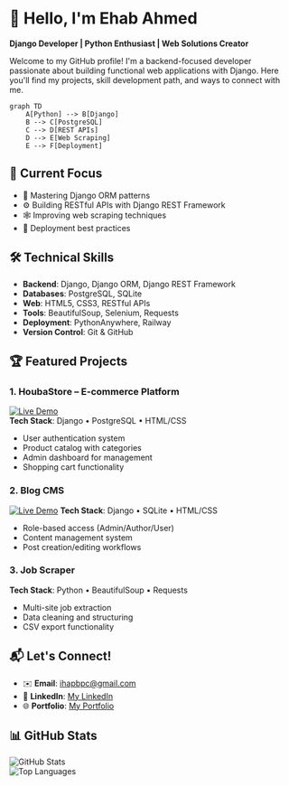 # 👋 Hello, I'm Ehab Ahmed 

**Django Developer | Python Enthusiast | Web Solutions Creator**

Welcome to my GitHub profile! I'm a backend-focused developer passionate about building functional web applications with Django. Here you'll find my projects, skill development path, and ways to connect with me.



```mermaid
graph TD
    A[Python] --> B[Django]
    B --> C[PostgreSQL]
    C --> D[REST APIs]
    D --> E[Web Scraping]
    E --> F[Deployment]
```

## 🔭 Current Focus
- 🧩 Mastering Django ORM patterns  
- ⚙️ Building RESTful APIs with Django REST Framework  
- 🕸️ Improving web scraping techniques  
- 🚀 Deployment best practices  

## 🛠️ Technical Skills
- **Backend**: Django, Django ORM, Django REST Framework  
- **Databases**: PostgreSQL, SQLite  
- **Web**: HTML5, CSS3, RESTful APIs  
- **Tools**: BeautifulSoup, Selenium, Requests  
- **Deployment**: PythonAnywhere, Railway  
- **Version Control**: Git & GitHub  

## 🏆 Featured Projects

### 1. HoubaStore – E‑commerce Platform  
[![Live Demo](https://img.shields.io/badge/Live-Demo-brightgreen)](https://houbastore.pythonanywhere.com/)  
**Tech Stack**: Django • PostgreSQL • HTML/CSS  
- User authentication system  
- Product catalog with categories  
- Admin dashboard for management  
- Shopping cart functionality  

### 2. Blog CMS  
[![Live Demo](https://img.shields.io/badge/Live-Demo-brightgreen)](https://blogplatfrom.pythonanywhere.com/) 
**Tech Stack**: Django • SQLite • HTML/CSS  
- Role-based access (Admin/Author/User)  
- Content management system  
- Post creation/editing workflows  

### 3. Job Scraper  
**Tech Stack**: Python • BeautifulSoup • Requests  
- Multi-site job extraction  
- Data cleaning and structuring  
- CSV export functionality  

## 📬 Let's Connect!
- ✉️ **Email**: ihapbpc@gmail.com  
- 💼 **LinkedIn**: [My LinkedIn](https://www.linkedin.com/in/ehab-ahmed-9467741b3/)  
- 🌐 **Portfolio**: [My Portfolio](https://ehabahmed0.pythonanywhere.com/)  

## 📊 GitHub Stats
![GitHub Stats](https://github-readme-stats.vercel.app/api?username=ehabahmed2&show_icons=true&theme=radical)  
![Top Languages](https://github-readme-stats.vercel.app/api/top-langs/?username=ehabahmed2&layout=compact&theme=radical)
